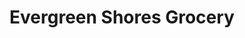 ---
title: "Evergreen Shores Grocery"
url: /olympia/evergreen-shores-grocery/
shop: Lebensmittel
---